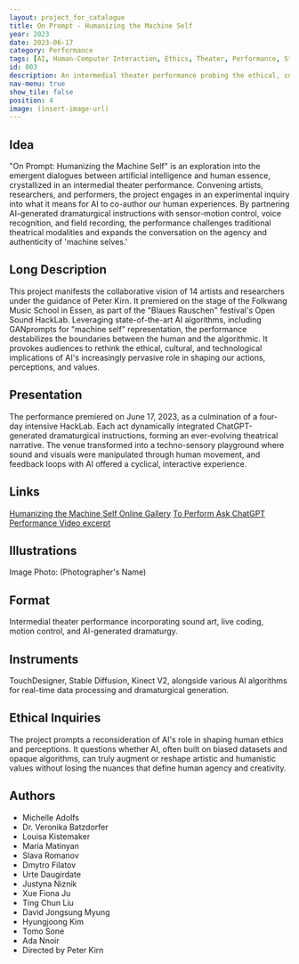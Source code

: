 ```yaml
---
layout: project_for_catalogue
title: On Prompt - Humanizing the Machine Self
year: 2023
date: 2023-06-17
category: Performance
tags: [AI, Human-Computer Interaction, Ethics, Theater, Performance, StableDiffusion, TouchDesigner, Team work]
id: 003
description: An intermedial theater performance probing the ethical, cultural, and technological intersections between AI and human beings.
nav-menu: true
show_tile: false
position: 4
image: (insert-image-url)
---
```

## Idea
"On Prompt: Humanizing the Machine Self" is an exploration into the emergent dialogues between artificial intelligence and human essence, crystallized in an intermedial theater performance. Convening artists, researchers, and performers, the project engages in an experimental inquiry into what it means for AI to co-author our human experiences. By partnering AI-generated dramaturgical instructions with sensor-motion control, voice recognition, and field recording, the performance challenges traditional theatrical modalities and expands the conversation on the agency and authenticity of 'machine selves.'

## Long Description
This project manifests the collaborative vision of 14 artists and researchers under the guidance of Peter Kirn. It premiered on the stage of the Folkwang Music School in Essen, as part of the "Blaues Rauschen" festival's Open Sound HackLab. Leveraging state-of-the-art AI algorithms, including GANprompts for "machine self" representation, the performance destabilizes the boundaries between the human and the algorithmic. It provokes audiences to rethink the ethical, cultural, and technological implications of AI's increasingly pervasive role in shaping our actions, perceptions, and values.

## Presentation
The performance premiered on June 17, 2023, as a culmination of a four-day intensive HackLab. Each act dynamically integrated ChatGPT-generated dramaturgical instructions, forming an ever-evolving theatrical narrative. The venue transformed into a techno-sensory playground where sound and visuals were manipulated through human movement, and feedback loops with AI offered a cyclical, interactive experience.

## Links
[Humanizing the Machine Self Online Gallery](https://humanized-machine-self.common.garden/)
[To Perform Ask ChatGPT](https://youtu.be/FGiAPUmgwjI)
[Performance Video excerpt](https://youtube.com/shorts/On9Ct4QwR20)

## Illustrations
Image Photo: (Photographer's Name)

## Format
Intermedial theater performance incorporating sound art, live coding, motion control, and AI-generated dramaturgy.

## Instruments
TouchDesigner, Stable Diffusion, Kinect V2, alongside various AI algorithms for real-time data processing and dramaturgical generation.

## Ethical Inquiries
The project prompts a reconsideration of AI's role in shaping human ethics and perceptions. It questions whether AI, often built on biased datasets and opaque algorithms, can truly augment or reshape artistic and humanistic values without losing the nuances that define human agency and creativity.

## Authors
- Michelle Adolfs
- Dr. Veronika Batzdorfer
- Louisa Kistemaker
- Maria Matinyan
- Slava Romanov
- Dmytro Filatov
- Urte Daugirdate
- Justyna Niznik
- Xue Fiona Ju
- Ting Chun Liu
- David Jongsung Myung
- Hyungjoong Kim
- Tomo Sone
- Ada Nnoir
- Directed by Peter Kirn